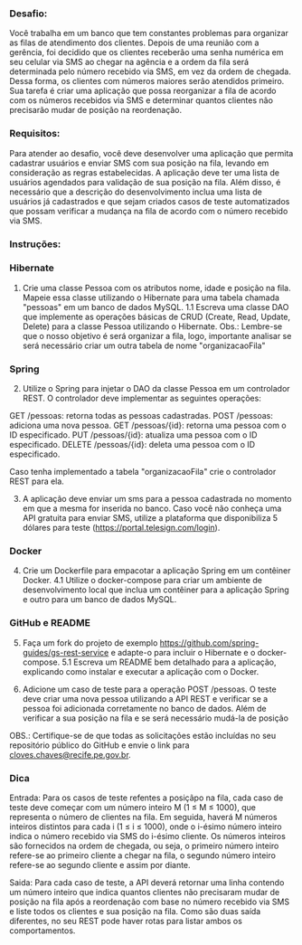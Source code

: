### Desafio:
Você trabalha em um banco que tem constantes problemas para organizar as filas de atendimento dos clientes. 
Depois de uma reunião com a gerência, foi decidido que os clientes receberão uma senha numérica em seu celular via SMS ao chegar na agência e a ordem da fila será determinada pelo número recebido via SMS, em vez da ordem de chegada. 
Dessa forma, os clientes com números maiores serão atendidos primeiro. 
Sua tarefa é criar uma aplicação que possa reorganizar a fila de acordo com os números recebidos via SMS e determinar quantos clientes não precisarão mudar de posição na reordenação.

### Requisitos:
Para atender ao desafio, você deve desenvolver uma aplicação que permita cadastrar usuários e enviar SMS com sua posição na fila, levando em consideração as regras estabelecidas. 
A aplicação deve ter uma lista de usuários agendados para validação de sua posição na fila. Além disso, é necessário que a descrição do desenvolvimento inclua uma lista de usuários já cadastrados e que sejam criados casos de teste automatizados que possam verificar a mudança na fila de acordo com o número recebido via SMS.

### Instruções:

### Hibernate
1. Crie uma classe Pessoa com os atributos nome, idade e posição na fila. Mapeie essa classe utilizando o Hibernate para uma tabela chamada "pessoas" em um banco de dados MySQL.
    1.1 Escreva uma classe DAO que implemente as operações básicas de CRUD (Create, Read, Update, Delete) para a classe Pessoa utilizando o Hibernate.
Obs.: Lembre-se que o nosso objetivo é será organizar a fila, logo, importante analisar se será necessário criar um outra tabela de nome "organizacaoFila"

### Spring
2. Utilize o Spring para injetar o DAO da classe Pessoa em um controlador REST. O controlador deve implementar as seguintes operações:

GET /pessoas: retorna todas as pessoas cadastradas.
POST /pessoas: adiciona uma nova pessoa.
GET /pessoas/{id}: retorna uma pessoa com o ID especificado.
PUT /pessoas/{id}: atualiza uma pessoa com o ID especificado.
DELETE /pessoas/{id}: deleta uma pessoa com o ID especificado.

Caso tenha implementado a tabela "organizacaoFila" crie o controlador REST para ela.

3. A aplicação deve enviar um sms para a pessoa cadastrada no momento em que a mesma for inserida no banco. Caso você não conheça uma API gratuita para enviar SMS, utilize a plataforma que disponibiliza 5 dólares para teste (https://portal.telesign.com/login). 

### Docker

4. Crie um Dockerfile para empacotar a aplicação Spring em um contêiner Docker.
 4.1 Utilize o docker-compose para criar um ambiente de desenvolvimento local que inclua um contêiner para a aplicação Spring e outro para um banco de dados MySQL.

### GitHub e README
5. Faça um fork do projeto de exemplo https://github.com/spring-guides/gs-rest-service e adapte-o para incluir o Hibernate e o docker-compose.
    5.1 Escreva um README bem detalhado para a aplicação, explicando como instalar e executar a aplicação com o Docker.

6. Adicione um caso de teste para a operação POST /pessoas. O teste deve criar uma nova pessoa utilizando a API REST e verificar se a pessoa foi adicionada corretamente no banco de dados. Além de verificar a sua posição na fila e se será necessário mudá-la de posição


OBS.: Certifique-se de que todas as solicitações estão incluídas no seu repositório público do GitHub e envie o link para cloves.chaves@recife.pe.gov.br.

### Dica

Entrada: 
Para os casos de teste refentes a posiçãpo na fila, cada caso de teste deve começar com um número inteiro M (1 ≤ M ≤ 1000), que representa o número de clientes na fila. 
Em seguida, haverá M números inteiros distintos para cada i (1 ≤ i ≤ 1000), onde o i-ésimo número inteiro indica o número recebido via SMS do i-ésimo cliente. 
Os números inteiros são fornecidos na ordem de chegada, ou seja, o primeiro número inteiro refere-se ao primeiro cliente a chegar na fila, o segundo número inteiro refere-se ao segundo cliente e assim por diante. 

Saida:
Para cada caso de teste, a API deverá  retornar uma linha contendo um número inteiro que indica quantos clientes não precisaram mudar de posição na fila após a reordenação com base no número recebido via SMS e 
liste todos os clientes e sua posição na fila. Como são duas saída diferentes, no seu REST pode haver rotas para listar ambos os comportamentos.





